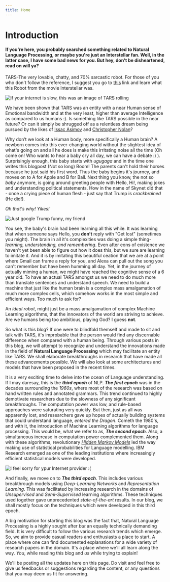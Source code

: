 ```yaml
---
title: Home
---
```


# Introduction 
#### If you're here, you probably searched something related to Natural Language Processing, or maybe you're just an Interstellar fan. Well, in the latter case, I have some bad news for you. But hey, don't be disheartened, read on will ya? 

TARS-The very lovable, chatty, and 70% sarcastic robot. For those of you who don't follow the reference, I suggest you go to [this](https://interstellarfilm.fandom.com/wiki/TARS) link and learn what this Robot from the movie Interstellar was. 


![If your internet is slow, this was an image of TARS rolling](https://i.imgur.com/yaVftzT.jpg)



We have been shown that TARS was an entity with a near Human sense of Emotional bandwidth and at the very least, higher than average Intelligence as compared to us humans :). Is something like TARS possible in the near future? Or can it simply be shrugged off as a relentless dream being pursued by the likes of [Issac Asimov](https://en.wikipedia.org/wiki/Isaac_Asimov) and [Christopher Nolan](https://en.wikipedia.org/wiki/Christopher_Nolan)? 

Why don’t we look at a Human body, more specifically a Human brain?  A newborn comes into this ever-changing world without the slightest idea of what's going on and all he does is make this irritating noise all the time (Oh come on! Who wants to hear a baby cry all day, we can have a debate :) ). Surprisingly enough, this baby starts with _ugugaga_ and in the time one writes this blogpost (Not so long) Boom! The parents can't hold their horses because he just said his first word. Thus the baby begins it's journey, and moves on to A for Apple and B for Ball. Next thing you know, the not so _baby_ anymore, is going around greeting people with Hello, Hi!, making jokes and understanding political statements. How in the name of Skynet did that - once a crying piece of human flesh - just say that Trump is _crackbrained_ (He did!). 

_Oh that's why! Yikes!_

![Just google Trump funny, my friend](https://i.pinimg.com/originals/18/7c/55/187c5569c727cf1bb638a9bb938db3b9.png)

You see, the baby's brain had been learning all this while. It was learning that when someone says Hello, you **don’t** reply with "Get lost" (sometimes you might). The brain in all it's complexities was doing a simple thing-_learning, understanding, and remembering_. Even after eons of existence we haven't yet been able to figure out how it does this, but we sure are learning to imitate it. And it is by imitating this beautiful ceation that we are at a point where Gmail can frame a reply for you, and Alexa can pull out the song you can't remember but have been humming all day. Yet, in the journey of actually miming a human, we might have reached the cognitive sense of a 6 year old. To have an actual TARS amongst us we need to do much more than translate sentences and understand speech. We need to build a machine that just like the human brain is a complex mass amalgamation of much more complex cells, which somehow works in the most simple and efficient ways. Too much to ask for?

An _ideal robot_, might just be a mass amalgamation of complex Machine Learning algorithms, that the innovators of the world are striving to achieve. Are we humans being too ambitious, playing God? I guess **not**.

So what is this blog? If one were to blindfold themself and made to sit and talk with TARS, it's improbable that the person would find any discernable difference when compared with a human being. Through various posts in this blog, we will attempt to recognize and understand the innovations made in the field of **Natural Language Processing** which may facilitate an entity like TARS. We shall elaborate breakthroughs in research that have made all these advancements possible. We will also look at some architectures and models that have been proposed in the recent times.

It is a very exciting time to delve into the ocean of Language understanding. If I may daresay, this is the _**third epoch**_ of NLP. _**The first epoch**_ was in the decades surrounding the _1960s_, where most of the research was based on hand written rules and annotated grammars. This trend continued to highly demotivate researchers due to the slowness of any significant breakthroughs. The computation power was low, and rule-based approaches were saturating very quickly. But then, just as all was apparently lost, and researchers gave up hopes of actually building systems that could understand language, _entered the Dragon_. Cometh the 1980's, and with it, the introduction of Machine Learning algorithms for language processing. This would be, what we refer to as, _**The second epoch**_. Also, a simultaneous increase in computation power complemented them. Along with these algorithms, revolutionary [_Hidden Markov Models_](https://web.stanford.edu/~jurafsky/slp3/A.pdf) led the way making use of statistical probabilities for Language modelling. IBM Research emerged as one of the leading institutions where increasingly efficient statistical models were developed.


![I feel sorry for ypur Internet provider :( ](https://i.pinimg.com/474x/71/4b/0e/714b0ed301c1b92db29d0f7ed24419bd.jpg)



And finally, we move on to _**The third epoch**_. This includes various breakthrough models using _Deep-Learning Networks_ and _Representation Learning_. This was facilitated by increasing research in the domains of _Unsupervised_ and _Semi-Supervised_ learning algorithms. These techniques used together gave unprecedented _state-of-the-art_ results. In our blog, we shall mostly focus on the techniques which were developed in this third epoch.

A big motivation for starting this blog was the fact that, Natural Language Processing is a highly sought after _but_ an equally technically demanding field. It is very difficult to follow the various research trends which emerge. So, we aim to provide casual readers and enthusiasts a place to start. A place where one can find documented explanations for a wide variety of research papers in the domain. It's a place where we'll all learn along the way. _You_, while reading this blog and _us_ while trying to explain!

We'll be posting all the updates here on this page. Do visit and feel free to give us feedbacks or suggestions regarding the content, or any questions that you may deem us fit for answering.  
